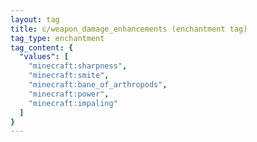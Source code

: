 ```yaml
---
layout: tag
title: c/weapon_damage_enhancements (enchantment tag)
tag_type: enchantment
tag_content: {
  "values": [
    "minecraft:sharpness",
    "minecraft:smite",
    "minecraft:bane_of_arthropods",
    "minecraft:power",
    "minecraft:impaling"
  ]
}
---
```

